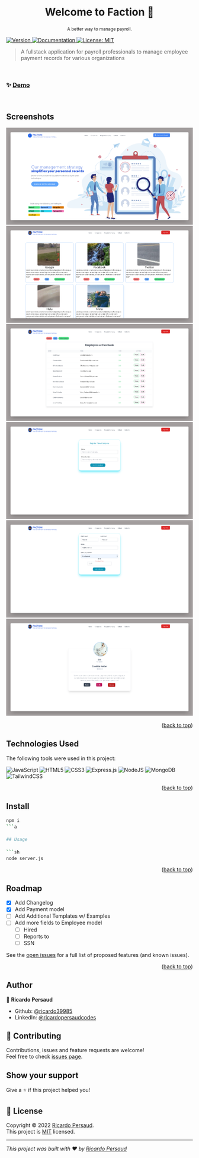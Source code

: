 <h1 align="center">Welcome to Faction 👋</h1>
<p align="center"><small >A better way to manage payroll.</small></p>
<p>
  <a href="https://www.npmjs.com/package/faction" target="_blank">
    <img alt="Version" src="https://img.shields.io/npm/v/faction.svg">
  </a>
  <a href="https://github.com/ricardo39985/faction" target="_blank">
    <img alt="Documentation" src="https://img.shields.io/badge/documentation-yes-brightgreen.svg" />
  </a>
  <a href="https://opensource.org/licenses/MIT" target="_blank">
    <img alt="License: MIT" src="https://img.shields.io/badge/License-MIT-yellow.svg" />
  </a>
</p>

> A fullstack application for payroll professionals to manage employee payment records for various organizations

<br>

### ✨ [Demo](https://faction.onrender.com/)

<br>

## Screenshots

![Alt text](./screenshots/home.png "Home")
![Alt text](./screenshots/companies.png "Companies")
![Alt text](./screenshots/company.png "Company")
![Alt text](./screenshots/newCompany.png "New Company")
![Alt text](./screenshots/newEmployee.png "New Employee")
![Alt text](./screenshots/employee.png "New Employee")
<p align="right">(<a href="#readme-top">back to top</a>)</p>





## Technologies Used

The following tools were used in this project:

![JavaScript](https://img.shields.io/badge/javascript-%23323330.svg?style=for-the-badge&logo=javascript&logoColor=%23F7DF1E)
![HTML5](https://img.shields.io/badge/html5-%23E34F26.svg?style=for-the-badge&logo=html5&logoColor=white)
![CSS3](https://img.shields.io/badge/css3-%231572B6.svg?style=for-the-badge&logo=css3&logoColor=white)
![Express.js](https://img.shields.io/badge/express.js-%23404d59.svg?style=for-the-badge&logo=express&logoColor=%2361DAFB)
![NodeJS](https://img.shields.io/badge/node.js-6DA55F?style=for-the-badge&logo=node.js&logoColor=white)
![MongoDB](https://img.shields.io/badge/MongoDB-%234ea94b.svg?style=for-the-badge&logo=mongodb&logoColor=white)
![TailwindCSS](https://img.shields.io/badge/tailwindcss-%2338B2AC.svg?style=for-the-badge&logo=tailwind-css&logoColor=white)
<p align="right">(<a href="#readme-top">back to top</a>)</p>

## Install

```sh
npm i
```a

## Usage

```sh
node server.js
```
<p align="right">(<a href="#readme-top">back to top</a>)</p>


## Roadmap

- [x] Add Changelog
- [x] Add Payment model
- [ ] Add Additional Templates w/ Examples
- [ ] Add more fields to Employee model
    - [ ] Hired
    - [ ] Reports to
    - [ ] SSN

See the [open issues](https://github.com/ricardo39985/faction/issues) for a full list of proposed features (and known issues).

<p align="right">(<a href="#readme-top">back to top</a>)</p>

## Author

👤 **Ricardo Persaud**

* Github: [@ricardo39985](https://github.com/ricardo39985)
* LinkedIn: [@ricardopersaudcodes](https://linkedin.com/in/ricardopersaudcodes)

## 🤝 Contributing

Contributions, issues and feature requests are welcome!<br />Feel free to check [issues page](https://github.com/ricardo39985/faction/issues).

## Show your support

Give a ⭐️ if this project helped you!

## 📝 License

Copyright © 2022 [Ricardo Persaud](https://github.com/ricardo39985).<br />
This project is [MIT](https://opensource.org/licenses/MIT) licensed.

***
_This project was built with ❤️ by [Ricardo Persaud](https://github.com/ricardo39985)_
